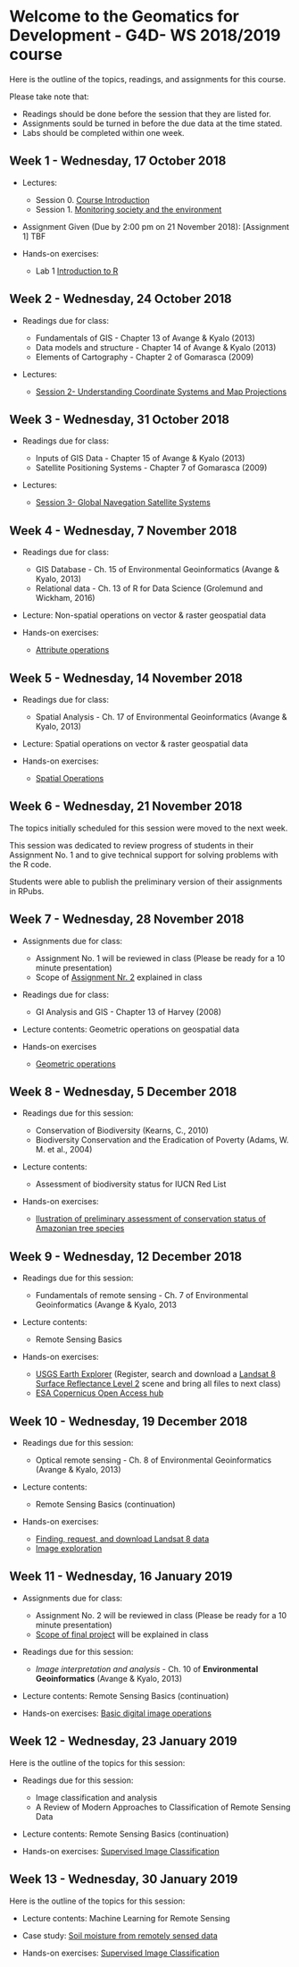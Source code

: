 # Welcome to the Geomatics for Development - G4D- WS 2018/2019 course 

Here is the outline of the topics, readings, and assignments for this course. 

Please take note that:
- Readings should be done before the session that they are listed for. 
- Assignments sould be turned in before the due data at the time stated.
- Labs should be completed within one week.

## Week 1 - Wednesday, 17 October 2018

- Lectures:
  - Session 0.  [Course Introduction](https://ials.github.com/G4D/G4D_S0.html)
  - Session 1.  [Monitoring society and the environment](https://ials.github.com/G4D/G4D_S1.html)

- Assignment Given (Due by 2:00 pm on 21 November 2018):  [Assignment 1] TBF

- Hands-on exercises:
  - Lab 1       [Introduction to R](https://www.datacamp.com/courses/free-introduction-to-r)  

## Week 2 - Wednesday, 24 October 2018
 
- Readings due for class:
    - Fundamentals of GIS - Chapter 13 of Avange & Kyalo (2013) 
    - Data models and structure - Chapter 14 of Avange & Kyalo (2013) 
    - Elements of Cartography - Chapter 2 of Gomarasca (2009)
 
- Lectures:
  - [Session 2- Understanding Coordinate Systems and Map Projections](https://ials.github.com/G4D/G4D_S2.html)
  
## Week 3 - Wednesday, 31 October 2018
 
- Readings due for class:
    - Inputs of GIS Data - Chapter 15 of Avange & Kyalo (2013) 
    - Satellite Positioning Systems - Chapter 7 of Gomarasca (2009) 
 
- Lectures:
  - [Session 3- Global Navegation Satellite Systems](https://ials.github.com/G4D/G4D_S3.html)
  
## Week 4 - Wednesday, 7 November 2018
 
- Readings due for class:
  - GIS Database - Ch. 15 of Environmental Geoinformatics (Avange & Kyalo, 2013)
  - Relational data - Ch. 13 of R for Data Science (Grolemund and Wickham, 2016)
  
- Lecture:  Non-spatial operations on vector & raster geospatial data 
 
- Hands-on exercises:
  - [Attribute operations](https://ials.github.com/G4D/S3_attributes.html)
  
## Week 5 - Wednesday, 14 November 2018
 
- Readings due for class:
  - Spatial Analysis - Ch. 17 of Environmental Geoinformatics (Avange & Kyalo, 2013)
  
- Lecture:  Spatial operations on vector & raster geospatial data 
 
- Hands-on exercises:
  - [Spatial Operations](https://ials.github.com/G4D/S4_spatial_operations.html)
  
## Week 6 - Wednesday, 21 November 2018

The topics initially scheduled for this session were moved  to the next week. 

This session was dedicated to review progress of students in their Assignment No. 1 and to give technical support for solving problems with the R code.

Students were able to publish the preliminary version of their assignments in RPubs.

## Week 7 - Wednesday, 28 November 2018

- Assignments due for class:
  -  Assignment No. 1 will be reviewed in class (Please be ready for a 10 minute presentation)
  -  Scope of [Assignment Nr. 2](https://ials.github.io/G4D/G4D_Assignment2.html)  explained in class
- Readings due for class:
  - GI Analysis and GIS - Chapter 13 of Harvey (2008)

- Lecture contents: Geometric operations on geospatial data

- Hands-on exercises
  - [Geometric operations](https://ials.github.io/G4D/S6-geometry-operations.html)

## Week 8 - Wednesday, 5 December 2018

- Readings due for this session:
  - Conservation of Biodiversity (Kearns, C., 2010)
  - Biodiversity Conservation and the Eradication of Poverty (Adams, W. M. et al., 2004)

- Lecture contents: 
  - Assessment of biodiversity status for IUCN Red List

- Hands-on exercises:
  - [Ilustration of preliminary assessment of conservation status of Amazonian tree species](http://rpubs.com/ials2un/conR1)


## Week 9 - Wednesday, 12 December 2018

- Readings due for this session:
  - Fundamentals of remote sensing - Ch. 7 of Environmental Geoinformatics (Avange & Kyalo, 2013
 
- Lecture contents:
  - Remote Sensing Basics
  
- Hands-on exercises:
  - [USGS Earth Explorer](https://earthobservatory.nasa.gov/blogs/elegantfigures/2013/05/31/a-quick-guide-to-earth-explorer-for-landsat-8/) (Register, search and download a [Landsat 8 Surface Reflectance Level 2](https://landsat.usgs.gov/landsat-surface-reflectance-data-products) scene and bring all files to next class)
  - [ESA Copernicus Open Access hub](https://scihub.copernicus.eu/userguide/GraphicalUserInterface)
  
## Week 10 - Wednesday, 19 December 2018

- Readings due for this session:
  - Optical remote sensing - Ch. 8 of Environmental Geoinformatics (Avange & Kyalo, 2013)
 
- Lecture contents:
  - Remote Sensing Basics (continuation)

- Hands-on exercises:
  - [Finding, request, and download Landsat 8 data](https://blog.socialcops.com/technology/data-science/announcing-rlandsat-landsat-8-data/)
  - [Image exploration](http://rspatial.org/rs/rst/2-exploration.html)
  
## Week 11 - Wednesday, 16 January 2019

- Assignments due for class:
  -  Assignment No. 2 will be reviewed in class (Please be ready for a 10 minute presentation)
  -  [Scope of final project](https://ials.github.io/G4D/G4D_Project.html) will be explained in class

- Readings due for this session:
  - *Image interpretation and analysis* - Ch. 10 of **Environmental Geoinformatics** (Avange & Kyalo,  2013)

- Lecture contents:
  Remote Sensing Basics (continuation)

- Hands-on exercises:
  [Basic digital image operations](http://rspatial.org/rs/rst/3-basicmath.html)
  
## Week 12  - Wednesday, 23 January 2019
Here is the outline of the topics for this session:

- Readings due for this session:
  - Image classification and analysis
  - A Review of Modern Approaches to Classification of Remote Sensing Data

- Lecture contents:
  Remote Sensing Basics (continuation)
  
- Hands-on exercises:
  [Supervised Image Classification](https://rspatial.org/rs/5-supclassification.html)
  
## Week 13  - Wednesday, 30 January 2019
Here is the outline of the topics for this session:

- Lecture contents:
  Machine Learning for Remote Sensing
  
- Case study:  [Soil moisture from remotely sensed data](https://rpubs.com/ials2un/ssm)
  
- Hands-on exercises:
  [Supervised Image Classification](https://rspatial.org/rs/5-supclassification.html)

